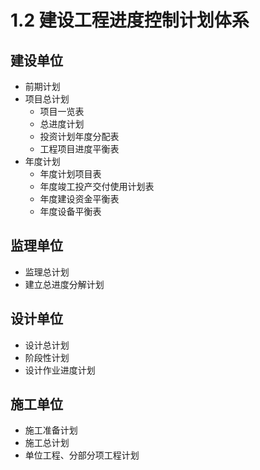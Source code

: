 # 1.2 建设工程进度控制计划体系

## 建设单位

- 前期计划
- 项目总计划
    * 项目一览表
    * 总进度计划
    * 投资计划年度分配表
    * 工程项目进度平衡表
- 年度计划
    * 年度计划项目表
    * 年度竣工投产交付使用计划表
    * 年度建设资金平衡表
    * 年度设备平衡表

## 监理单位
- 监理总计划
- 建立总进度分解计划

## 设计单位
- 设计总计划
- 阶段性计划
- 设计作业进度计划

## 施工单位
- 施工准备计划
- 施工总计划
- 单位工程、分部分项工程计划